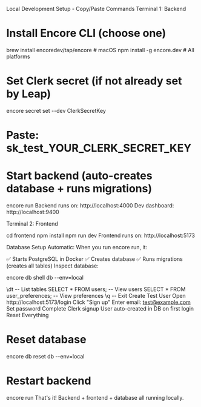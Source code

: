 Local Development Setup - Copy/Paste Commands
Terminal 1: Backend

# Install Encore CLI (choose one)
brew install encoredev/tap/encore          # macOS
npm install -g encore.dev                   # All platforms

# Set Clerk secret (if not already set by Leap)
encore secret set --dev ClerkSecretKey
# Paste: sk_test_YOUR_CLERK_SECRET_KEY

# Start backend (auto-creates database + runs migrations)
encore run
Backend runs on: http://localhost:4000
Dev dashboard: http://localhost:9400

Terminal 2: Frontend

cd frontend
npm install
npm run dev
Frontend runs on: http://localhost:5173

Database Setup
Automatic: When you run encore run, it:

✅ Starts PostgreSQL in Docker
✅ Creates database
✅ Runs migrations (creates all tables)
Inspect database:


encore db shell db --env=local

\dt                              -- List tables
SELECT * FROM users;             -- View users
SELECT * FROM user_preferences;  -- View preferences
\q                               -- Exit
Create Test User
Open http://localhost:5173/login
Click "Sign up"
Enter email: test@example.com
Set password
Complete Clerk signup
User auto-created in DB on first login
Reset Everything

# Reset database
encore db reset db --env=local

# Restart backend
encore run
That's it! Backend + frontend + database all running locally.